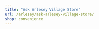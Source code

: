 ```yaml
---
title: "Ask Arlesey Village Store"
url: /arlesey/ask-arlesey-village-store/
shop: convenience
---
```

